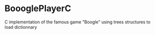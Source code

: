 # BoooglePlayerC
C implementation of the famous game "Boogle" using trees structures to load dictionnary 
